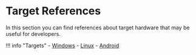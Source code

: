 # Target References

In this section you can find references about target hardware that may be useful for developers.

!!! info "Targets"
    - [Windows]()
    - [Linux]()
    - [Android](android)
